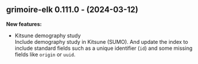 ## grimoire-elk 0.111.0 - (2024-03-12)

**New features:**

 * Kitsune demography study\
   Include demography study in Kitsune (SUMO). And update the index to
   include standard fields such as a unique identifier (`id`) and some
   missing fields like `origin` or `uuid`.

